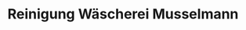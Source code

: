 ---
title: "Reinigung Wäscherei Musselmann"
url: /feldkirchen-westerham/reinigung-waescherei-musselmann/
shop: Wäscherei
---